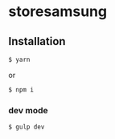 # storesamsung
## Installation
```sh
$ yarn
```
or
```sh
$ npm i
```

### dev mode
```sh
$ gulp dev
```
